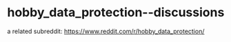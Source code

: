 # hobby_data_protection--discussions

a related subreddit: https://www.reddit.com/r/hobby_data_protection/



